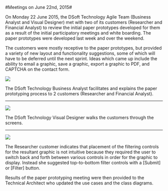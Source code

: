 #Meetings on June 22nd, 2015#

On Monday 22 June 2015, the DSoft Technology Agile Team (Business Analyst and Visual Designer) met with two of its customers (Researcher and Financial Analyst) to review the initial paper prototypes developed for them as a result of the initial participatory meetings and white boarding. The paper prototypes were developed last week and over the weekend.

The customers were mostly receptive to the paper prototypes, but provided a variety of new layout and functionality suggestions, some of which will have to be deferred until the next sprint.  Ideas which came up include the ability to email a graphic, save a graphic, export a graphic to PDF, and CAPTCHA on the contact form.

![](http://i.imgur.com/8BEyGda.jpg)

The DSoft Technology Business Analyst facilitates and explains the paper prototyping process to 2 customers (Researcher and Financial Analyst).

----------

![](http://i.imgur.com/GfN61S1.jpg)

The DSoft Technology Visual Designer walks the customers through the screens.

----------

![](http://i.imgur.com/gkvvvVT.jpg)

The Researcher customer indicates that placement of the filtering controls for the resultant graphic is not intuitive because they required the user to switch back and forth between various controls in order for the graphic to display.  Instead she suggested top-to-bottom filter controls with a [Submit] or [Filter] button.

Results of the paper prototyping meeting were then provided to the Technical Architect who updated the use cases and the class diagrams.
